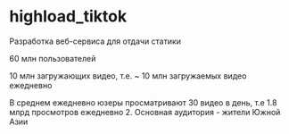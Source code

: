 # highload_tiktok
Разработка веб-сервиса для отдачи статики

60 млн пользователей

10 млн загружающих видео, т.е. ~ 10 млн загружаемых видео ежедневно

В среднем ежедневно юзеры просматривают 30 видео в день, т.е
1.8 млрд просмотров ежедневно
2.
Основная аудитория - жители Южной Азии

